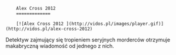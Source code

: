 
        Alex Cross 2012 
        =============
        
        [![Alex Cross 2012 ](http://vidos.pl/images/player.gif)](http://vidos.pl/alex-cross-2012)
        
        
 Detektyw zajmujący się tropieniem seryjnych morderców otrzymuje makabryczną wiadomość od jednego z nich.
    